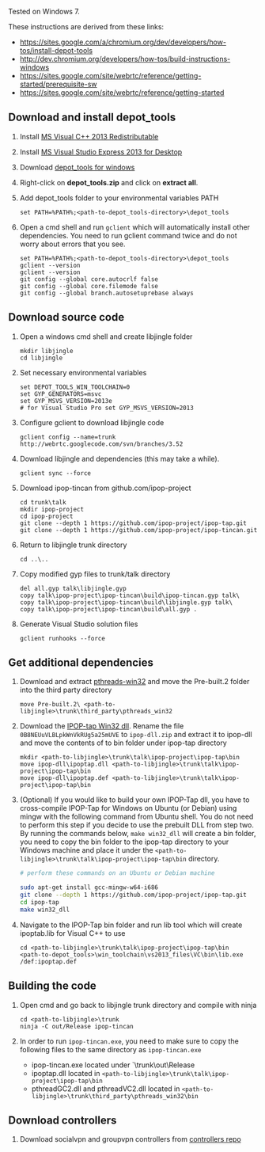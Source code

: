 Tested on Windows 7.

These instructions are derived from these links:

* https://sites.google.com/a/chromium.org/dev/developers/how-tos/install-depot-tools
* http://dev.chromium.org/developers/how-tos/build-instructions-windows
* https://sites.google.com/site/webrtc/reference/getting-started/prerequisite-sw
* https://sites.google.com/site/webrtc/reference/getting-started

## Download and install depot_tools

1.  Install [MS Visual C++ 2013 Redistributable](http://www.microsoft.com/en-us/download/details.aspx?id=40784)

1.  Install [MS Visual Studio Express 2013 for Desktop](http://www.visualstudio.com/downloads/download-visual-studio-vs#d-express-windows-desktop)

1.  Download [depot_tools for windows](https://src.chromium.org/svn/trunk/tools/depot_tools.zip)

2.  Right-click on **depot_tools.zip** and click on **extract all**.

3.  Add depot_tools folder to your environmental variables PATH

    ```
    set PATH=%PATH%;<path-to-depot_tools-directory>\depot_tools
    ```

4.  Open a cmd shell and run `gclient` which will automatically install other dependencies.
    You need to run gclient command twice and do not worry about errors that you see.

    ```
    set PATH=%PATH%;<path-to-depot_tools-directory>\depot_tools
    gclient --version
    gclient --version
    git config --global core.autocrlf false
    git config --global core.filemode false
    git config --global branch.autosetuprebase always
    ```

## Download source code

1.  Open a windows cmd shell and create libjingle folder

    ```
    mkdir libjingle
    cd libjingle
    ```
2. Set necessary environmental variables

    ```
    set DEPOT_TOOLS_WIN_TOOLCHAIN=0
    set GYP_GENERATORS=msvc
    set GYP_MSVS_VERSION=2013e
    # for Visual Studio Pro set GYP_MSVS_VERSION=2013
    ```

2.  Configure gclient to download libjingle code

    ```
    gclient config --name=trunk http://webrtc.googlecode.com/svn/branches/3.52
    ```

3.  Download libjingle and dependencies (this may take a while).

    ```
    gclient sync --force
    ```

4.  Download ipop-tincan from github.com/ipop-project

    ```
    cd trunk\talk
    mkdir ipop-project
    cd ipop-project
    git clone --depth 1 https://github.com/ipop-project/ipop-tap.git
    git clone --depth 1 https://github.com/ipop-project/ipop-tincan.git
    ```

5.  Return to libjingle trunk directory

    ```
    cd ..\..
    ```

6.  Copy modified gyp files to trunk/talk directory

    ```
    del all.gyp talk\libjingle.gyp
    copy talk\ipop-project\ipop-tincan\build\ipop-tincan.gyp talk\
    copy talk\ipop-project\ipop-tincan\build\libjingle.gyp talk\
    copy talk\ipop-project\ipop-tincan\build\all.gyp .
    ```

7.  Generate Visual Studio solution files

    ```
    gclient runhooks --force
    ```

## Get additional dependencies

1.  Download and extract [pthreads-win32](ftp://sourceware.org/pub/pthreads-win32/pthreads-w32-2-9-1-release.zip) and move the Pre-built.2 folder into the third party directory

    ```
    move Pre-built.2\ <path-to-libjingle>\trunk\third_party\pthreads_win32
    ```

2. Download the [IPOP-tap Win32 dll](http://googledrive.com/host/0B8NEUuVLBLpkWnVkRUg5a25mUVE).
   Rename the file `0B8NEUuVLBLpkWnVkRUg5a25mUVE` to `ipop-dll.zip` and extract it to ipop-dll and
   move the contents of to bin folder under ipop-tap directory

    ```
    mkdir <path-to-libjingle>\trunk\talk\ipop-project\ipop-tap\bin
    move ipop-dll\ipoptap.dll <path-to-libjingle>\trunk\talk\ipop-project\ipop-tap\bin
    move ipop-dll\ipoptap.def <path-to-libjingle>\trunk\talk\ipop-project\ipop-tap\bin
    ```

3.  (Optional) If you would like to build your own IPOP-Tap dll, you have to cross-compile IPOP-Tap
    for Windows on Ubuntu (or Debian) using mingw with the following command from Ubuntu shell.
    You do not need to perform this step if you decide to use the prebuilt DLL from step two.
    By running the commands below, `make win32_dll` will create a bin folder, you need to copy the
    bin folder to the ipop-tap directory to your Windows machine and place it under the
    `<path-to-libjingle>\trunk\talk\ipop-project\ipop-tap\bin` directory.

    ```bash
    # perform these commands on an Ubuntu or Debian machine

    sudo apt-get install gcc-mingw-w64-i686
    git clone --depth 1 https://github.com/ipop-project/ipop-tap.git
    cd ipop-tap
    make win32_dll
    ```

4.  Navigate to the IPOP-Tap bin folder and run lib tool which will create ipoptab.lib for
    Visual C++ to use

    ```
    cd <path-to-libjingle>\trunk\talk\ipop-project\ipop-tap\bin
    <path-to-depot_tools>\win_toolchain\vs2013_files\VC\bin\lib.exe /def:ipoptap.def
    ```

## Building the code

1.  Open cmd and go back to libjingle trunk directory and compile with ninja

    ```
    cd <path-to-libjingle>\trunk
    ninja -C out/Release ipop-tincan
    ```


2.  In order to run `ipop-tincan.exe`, you need to make sure to copy the following files to the
    same directory as `ipop-tincan.exe`

    * ipop-tincan.exe located under `<path-to-libjingle>\trunk\out\Release
    * ipoptap.dll located in `<path-to-libjingle>\trunk\talk\ipop-project\ipop-tap\bin`
    * pthreadGC2.dll and pthreadVC2.dll located in
      `<path-to-libjingle>\trunk\third_party\pthreads_win32\bin`

## Download controllers

1.  Download socialvpn and groupvpn controllers from [controllers repo](http://github.com/ipop-project/controllers/)
